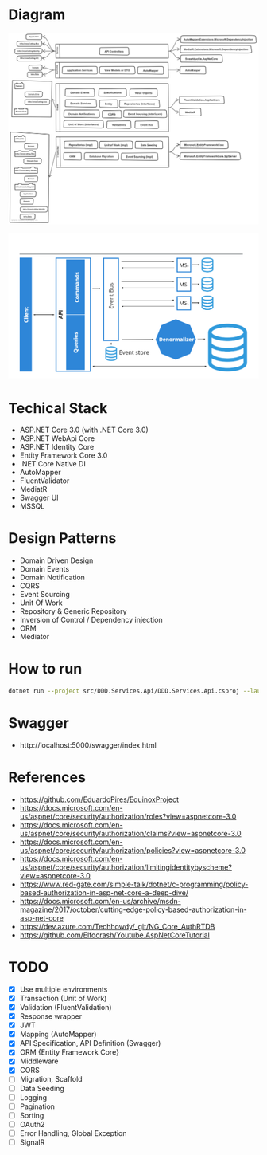 # Diagram
![](/docs/diagram.jpg)

![](/docs/architecture.png)

# Techical Stack
- ASP.NET Core 3.0 (with .NET Core 3.0)
- ASP.NET WebApi Core
- ASP.NET Identity Core
- Entity Framework Core 3.0
- .NET Core Native DI
- AutoMapper
- FluentValidator
- MediatR
- Swagger UI
- MSSQL

# Design Patterns
- Domain Driven Design
- Domain Events
- Domain Notification
- CQRS
- Event Sourcing
- Unit Of Work
- Repository & Generic Repository
- Inversion of Control / Dependency injection
- ORM
- Mediator

# How to run
```sh
dotnet run --project src/DDD.Services.Api/DDD.Services.Api.csproj --launch-profile Dev
```

# Swagger
- http://localhost:5000/swagger/index.html

# References
- https://github.com/EduardoPires/EquinoxProject
- https://docs.microsoft.com/en-us/aspnet/core/security/authorization/roles?view=aspnetcore-3.0
- https://docs.microsoft.com/en-us/aspnet/core/security/authorization/claims?view=aspnetcore-3.0
- https://docs.microsoft.com/en-us/aspnet/core/security/authorization/policies?view=aspnetcore-3.0
- https://docs.microsoft.com/en-us/aspnet/core/security/authorization/limitingidentitybyscheme?view=aspnetcore-3.0
- https://www.red-gate.com/simple-talk/dotnet/c-programming/policy-based-authorization-in-asp-net-core-a-deep-dive/
- https://docs.microsoft.com/en-us/archive/msdn-magazine/2017/october/cutting-edge-policy-based-authorization-in-asp-net-core
- https://dev.azure.com/Techhowdy/_git/NG_Core_AuthRTDB
- https://github.com/Elfocrash/Youtube.AspNetCoreTutorial

# TODO
- [x] Use multiple environments
- [x] Transaction (Unit of Work)
- [x] Validation (FluentValidation)
- [x] Response wrapper
- [x] JWT
- [x] Mapping (AutoMapper)
- [x] API Specification, API Definition (Swagger)
- [x] ORM {Entity Framework Core}
- [x] Middleware
- [x] CORS
- [ ] Migration, Scaffold
- [ ] Data Seeding
- [ ] Logging
- [ ] Pagination
- [ ] Sorting
- [ ] OAuth2
- [ ] Error Handling, Global Exception
- [ ] SignalR
